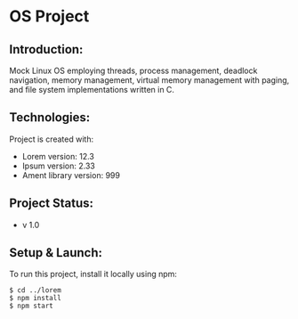 # OS Project

## Introduction:
Mock Linux OS employing threads, process management, deadlock navigation, memory management, virtual memory management with paging, and file system implementations written in C.

## Technologies:
Project is created with:
* Lorem version: 12.3
* Ipsum version: 2.33
* Ament library version: 999

## Project Status:
* v 1.0

## Setup & Launch:
To run this project, install it locally using npm:

```
$ cd ../lorem
$ npm install
$ npm start
```
